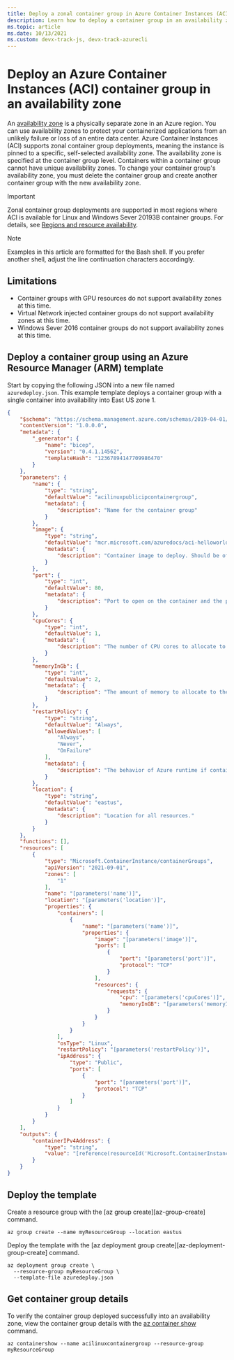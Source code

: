 ```yaml
---
title: Deploy a zonal container group in Azure Container Instances (ACI)
description: Learn how to deploy a container group in an availability zone.
ms.topic: article
ms.date: 10/13/2021
ms.custom: devx-track-js, devx-track-azurecli
---
```


# Deploy an Azure Container Instances (ACI) container group in an availability zone

An [availability zone][availability-zone-overview] is a physically separate zone in an Azure region. You can use availability zones to protect your containerized applications from an unlikely failure or loss of an entire data center. Azure Container Instances (ACI) supports zonal container group deployments, meaning the instance is pinned to a specific, self-selected availability zone. The availability zone is specified at the container group level. Containers within a container group cannot have unique availability zones. To change your container group's availability zone, you must delete the container group and create another container group with the new availability zone.

> [!IMPORTANT]
> Zonal container group deployments are supported in most regions where ACI is available for Linux and Windows Sever 20193B container groups. For details, see [Regions and resource availability][container-regions]. 

> [!NOTE]
> Examples in this article are formatted for the Bash shell. If you prefer another shell, adjust the line continuation characters accordingly.

## Limitations

* Container groups with GPU resources do not support availability zones at this time.
* Virtual Network injected container groups do not support availability zones at this time.
* Windows Sever 2016 container groups do not support availability zones at this time.

## Deploy a container group using an Azure Resource Manager (ARM) template

Start by copying the following JSON into a new file named `azuredeploy.json`. This example template deploys a container group with a single container into availability into East US zone 1.

```json
{
    "$schema": "https://schema.management.azure.com/schemas/2019-04-01/deploymentTemplate.json#",
    "contentVersion": "1.0.0.0",
    "metadata": {
        "_generator": {
            "name": "bicep",
            "version": "0.4.1.14562",
            "templateHash": "12367894147709986470"
        }
    },
    "parameters": {
        "name": {
            "type": "string",
            "defaultValue": "acilinuxpublicipcontainergroup",
            "metadata": {
                "description": "Name for the container group"
            }
        },
        "image": {
            "type": "string",
            "defaultValue": "mcr.microsoft.com/azuredocs/aci-helloworld",
            "metadata": {
                "description": "Container image to deploy. Should be of the form repoName/imagename:tag for images stored in public Docker Hub, or a fully qualified URI for other registries. Images from private registries require additional registry credentials."
            }
        },
        "port": {
            "type": "int",
            "defaultValue": 80,
            "metadata": {
                "description": "Port to open on the container and the public IP address."
            }
        },
        "cpuCores": {
            "type": "int",
            "defaultValue": 1,
            "metadata": {
                "description": "The number of CPU cores to allocate to the container."
            }
        },
        "memoryInGb": {
            "type": "int",
            "defaultValue": 2,
            "metadata": {
                "description": "The amount of memory to allocate to the container in gigabytes."
            }
        },
        "restartPolicy": {
            "type": "string",
            "defaultValue": "Always",
            "allowedValues": [
                "Always",
                "Never",
                "OnFailure"
            ],
            "metadata": {
                "description": "The behavior of Azure runtime if container has stopped."
            }
        },
        "location": {
            "type": "string",
            "defaultValue": "eastus",
            "metadata": {
                "description": "Location for all resources."
            }
        }
    },
    "functions": [],
    "resources": [
        {
            "type": "Microsoft.ContainerInstance/containerGroups",
            "apiVersion": "2021-09-01",
            "zones": [
                "1"
            ],
            "name": "[parameters('name')]",
            "location": "[parameters('location')]",
            "properties": {
                "containers": [
                    {
                        "name": "[parameters('name')]",
                        "properties": {
                            "image": "[parameters('image')]",
                            "ports": [
                                {
                                    "port": "[parameters('port')]",
                                    "protocol": "TCP"
                                }
                            ],
                            "resources": {
                                "requests": {
                                    "cpu": "[parameters('cpuCores')]",
                                    "memoryInGB": "[parameters('memoryInGb')]"
                                }
                            }
                        }
                    }
                ],
                "osType": "Linux",
                "restartPolicy": "[parameters('restartPolicy')]",
                "ipAddress": {
                    "type": "Public",
                    "ports": [
                        {
                            "port": "[parameters('port')]",
                            "protocol": "TCP"
                        }
                    ]
                }
            }
        }
    ],
    "outputs": {
        "containerIPv4Address": {
            "type": "string",
            "value": "[reference(resourceId('Microsoft.ContainerInstance/containerGroups', parameters('name'))).ipAddress.ip]"
        }
    }
}
```

## Deploy the template

Create a resource group with the [az group create][az-group-create] command.

```azurecli
az group create --name myResourceGroup --location eastus
```

Deploy the template with the [az deployment group create][az-deployment-group-create] command.

```azurecli
az deployment group create \
  --resource-group myResourceGroup \
  --template-file azuredeploy.json
```

## Get container group details

To verify the container group deployed successfully into an availability zone, view the container group details with the [az container show][az-container-show] command.
```azurecli
az containershow --name acilinuxcontainergroup --resource-group myResourceGroup
```

<!-- LINKS - Internal -->
[az-container-create]: /cli/azure/container#az_container_create
[container-regions]: container-instances-region-availability.md
[az-container-show]: /cli/azure/container#az_container_show
[availability-zone-overview]: /availability-zones/az-overview.md